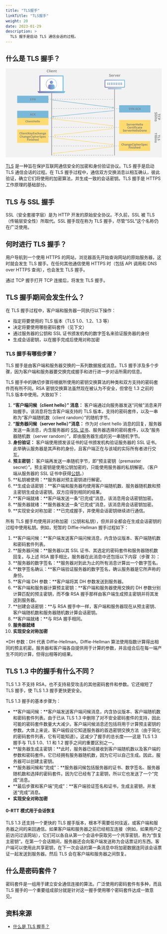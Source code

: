 ```yaml
---
title: "TLS握手"
linkTitle: "TLS握手"
weight: 20
date: 2023-01-29
description: >
  TLS 握手是启动 TLS 通信会话的过程。
---
```


## 什么是 TLS 握手？

![TLS 握手](./images/tls-ssl-handshake.webp)

[TLS](https://www.cloudflare.com/learning/ssl/transport-layer-security-tls/) 是一种旨在保护互联网通信安全的加密和身份验证协议。TLS 握手是启动 TLS 通信会话的过程。在 TLS 握手过程中，通信双方交换消息以相互确认，彼此验证，确立它们将使用的加密算法，并生成一致的会话密钥。TLS 握手是 HTTPS 工作原理的基础部分。

## TLS 与 SSL 握手

SSL（安全套接字层）是为 HTTP 开发的原始安全协议。不久前，SSL 被 TLS （传输层安全性）所取代。SSL 握手现在称为 TLS 握手，尽管“SSL”这个名称仍在广泛使用。

## 何时进行 TLS 握手？

用户导航到一个使用 HTTPS 的网站，浏览器首先开始查询网站的原始服务器，这时就会发生 TLS 握手。在任何其他通信使用 HTTPS 时（包括 API 调用和 DNS over HTTPS 查询），也会发生 TLS 握手。

通过 TCP 握手打开 TCP 连接后，将发生 TLS 握手。

## TLS 握手期间会发生什么？

在 TLS 握手过程中，客户端和服务器一同执行以下操作：

- 指定将要使用的 TLS 版本（TLS 1.0、1.2、1.3 等）
- 决定将要使用哪些密码套件（见下文）
- 通过服务器的公钥和 SSL 证书颁发机构的数字签名来验证服务器的身份
- 生成会话密钥，以在握手完成后使用对称加密

### TLS 握手有哪些步骤？

TLS 握手是由客户端和服务器交换的一系列数据报或消息。TLS 握手涉及多个步骤，因为客户端和服务器要交换完成握手和进行进一步对话所需的信息。

TLS 握手中的确切步骤将根据所使用的密钥交换算法的种类和双方支持的密码套件而有所不同。RSA 密钥交换算法虽然现在被认为不安全，但曾在 1.3 之前的 TLS 版本中使用。大致如下：

1. **“客户端问候（client hello）” 消息：** 客户端通过向服务器发送“问候”消息来开始握手。该消息将包含客户端支持的 TLS 版本，支持的密码套件，以及一串称为“客户端随机数（client random）”的随机字节。
2. **“服务器问候（server hello）”消息：** 作为对 client hello 消息的回复，服务器发送一条消息，内含服务器的 [SSL 证书](https://www.cloudflare.com/learning/ssl/what-is-an-ssl-certificate/)、服务器选择的密码套件，以及“服务器随机数（server random）”，即由服务器生成的另一串随机字节。
3. **身份验证：** 客户端使用颁发该证书的证书颁发机构验证服务器的 SSL 证书。此举确认服务器是其声称的身份，且客户端正在与该域的实际所有者进行交互。
4. **预主密钥：** 客户端再发送一串随机字节，即“预主密钥（premaster secret）”。预主密钥是使用公钥加密的，只能使用服务器的私钥解密。（客户端从服务器的 SSL 证书中获得[公钥](https://www.cloudflare.com/learning/ssl/how-does-public-key-encryption-work/)。）
5. **私钥被使用：**服务器对预主密钥进行解密。
6. **生成会话密钥：**客户端和服务器均使用客户端随机数、服务器随机数和预主密钥生成会话密钥。双方应得到相同的结果。
7. **客户端就绪：**客户端发送一条“已完成”消息，该消息用会话密钥加密。
8. **服务器就绪：**服务器发送一条“已完成”消息，该消息用会话密钥加密。
9. **实现安全对称加密：**已完成握手，并使用会话密钥继续进行通信。

所有 TLS 握手均使用非对称加密（公钥和私钥），但并非全都会在生成会话密钥的过程中使用私钥。例如，短暂的 Diffie-Hellman 握手过程如下：

1. **客户端问候：**客户端发送客户端问候消息，内含协议版本、客户端随机数和密码套件列表。
2. **服务器问候：**服务器以其 SSL 证书、其选定的密码套件和服务器随机数回复。与上述 RSA 握手相比，服务器在此消息中还包括以下内容（步骤 3）：
3. **服务器的数字签名：**服务器对到此为止的所有消息计算出一个数字签名。
4. **数字签名确认：**客户端验证服务器的数字签名，确认服务器是它所声称的身份。
5. **客户端 DH 参数：**客户端将其 DH 参数发送到服务器。
6. **客户端和服务器计算预主密钥：**客户端和服务器使用交换的 DH 参数分别计算匹配的预主密钥，而不像 RSA 握手那样由客户端生成预主密钥并将其发送到服务器。
7. **创建会话密钥：**与 RSA 握手中一样，客户端和服务器现在从预主密钥、客户端随机数和服务器随机数计算会话密钥。
8. **客户端就绪：**与 RSA 握手相同。
9. **服务器就绪**
10. **实现安全对称加密**

*DH 参数：DH 代表 Diffie-Hellman。Diffie-Hellman 算法使用指数计算得出相同的预主机密。服务器和客户端各自提供用于计算的参数，并且组合后在每一端产生不同的计算，但得出相等的结果。

## TLS 1.3 中的握手有什么不同？

TLS 1.3 不支持 RSA，也不支持易受攻击的其他密码套件和参数。它还缩短了 TLS 握手，使 TLS 1.3 握手更快更安全。

TLS 1.3 握手的基本步骤为：

- **客户端问候：**客户端发送客户端问候消息，内含协议版本、客户端随机数和密码套件列表。由于已从 TLS 1.3 中删除了对不安全密码套件的支持，因此可能的密码套件数量大大减少。客户端问候消息还包括将用于计算预主密钥的参数。大体上来说，客户端假设它知道服务器的首选密钥交换方法（由于简化的密码套件列表，它有可能知道）。这减少了握手的总长度——这是 TLS 1.3 握手与 TLS 1.0、1.1 和 1.2 握手之间的重要区别之一。
- **服务器生成主密钥：**此时，服务器已经接收到客户端随机数以及客户端的参数和密码套件。它已经拥有服务器随机数，因为它可以自己生成。因此，服务器可以创建主密钥。
- **服务器问候和“完成”：**服务器问候包括服务器的证书、数字签名、服务器随机数和选择的密码套件。因为它已经有了主密钥，所以它也发送了一个“完成”消息。
- **最后步骤和客户端“完成”：**客户端验证签名和证书，生成主密钥，并发送“完成”消息。
- **实现安全对称加密**

#### 0-RTT 模式用于会话恢复

TLS 1.3 还支持一个更快的 TLS 握手版本，根本不需要任何往返，或客户端和服务器之间的来回通信。如果客户端和服务器之前已经相互连接（例如，如果用户之前访问过该网站），它们可以各自从第一个会话中获取另一个共享密钥，称为“恢复主密钥”。在第一个会话期间，服务器还会向客户端发送称为会话票证的东西。客户端可以使用此共享密钥，在下一次会话的第一条消息中将加密数据连同该会话票证一起发送到服务器。然后 TLS 会在客户端和服务器之间恢复。

## 什么是密码套件？

密码套件是一组用于建立安全通信连接的算法。广泛使用的密码套件有多种，而且 TLS 握手的一个重要组成部分就是针对这一握手使用哪个密码套件达成一致意见。

## 资料来源

- [什么是 TLS 握手？](https://www.cloudflare.com/zh-cn/learning/ssl/what-happens-in-a-tls-handshake/)
